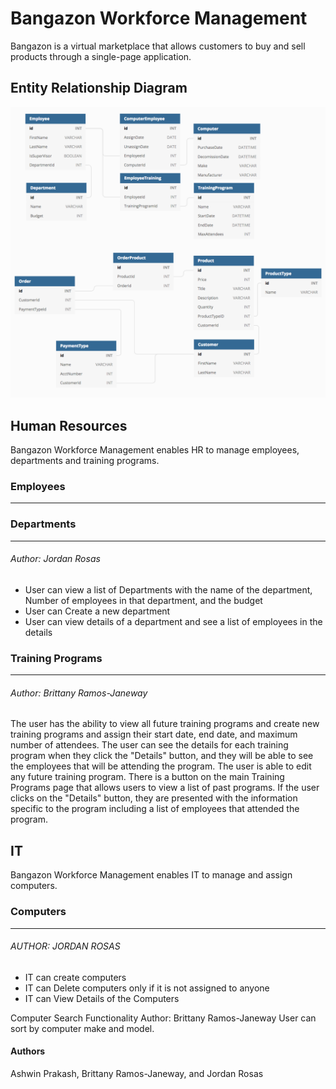 # Bangazon Workforce Management
Bangazon is a virtual marketplace that allows customers to buy and sell products through a single-page application.


## Entity Relationship Diagram
![Image of the Entity Relationship Diagram](/ERD.png)

## Human Resources

Bangazon Workforce Management enables HR to manage employees, departments and training programs.

### Employees
---

### Departments
---
###### Author: Jordan Rosas
- User can view a list of Departments with the name of the department, Number of employees in that department, and the budget
- User can Create a new department 
- User can view details of a department and see a list of employees in the details

### Training Programs
---
###### Author: Brittany Ramos-Janeway
The user has the ability to view all future training programs and create new training programs and assign their start date, end date, and maximum number of attendees. The user can see the details for each training program when they click the "Details" button, and they will be able to see the employees that will be attending the program. The user is able to edit any future training program.
There is a button on the main Training Programs page that allows users to view a list of past programs. If the user clicks on the "Details" button, they are presented with the information specific to the program including a list of employees that attended the program.


## IT
Bangazon Workforce Management enables IT to manage and assign computers.

### Computers
---
###### AUTHOR: JORDAN ROSAS
- IT can create computers
- IT can Delete computers only if it is not assigned to anyone
- IT can View Details of the Computers

Computer Search Functionality
Author: Brittany Ramos-Janeway
User can sort by computer make and model.

#### Authors
Ashwin Prakash, Brittany Ramos-Janeway, and Jordan Rosas
